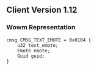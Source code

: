 ## Client Version 1.12

### Wowm Representation
```rust,ignore
cmsg CMSG_TEXT_EMOTE = 0x0104 {
    u32 text_emote;    
    Emote emote;    
    Guid guid;    
}

```
